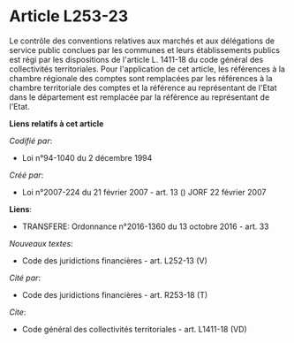 # Article L253-23

Le contrôle des conventions relatives aux marchés et aux délégations de service public conclues par les communes et leurs
établissements publics est régi par les dispositions de l'article L. 1411-18 du code général des collectivités territoriales.
Pour l'application de cet article, les références à la chambre régionale des comptes sont remplacées par les références à la
chambre territoriale des comptes et la référence au représentant de l'Etat dans le département est remplacée par la référence
au représentant de l'Etat.

**Liens relatifs à cet article**

_Codifié par_:

  - Loi n°94-1040 du 2 décembre 1994

_Créé par_:

  - Loi n°2007-224 du 21 février 2007 - art. 13 () JORF 22 février 2007

**Liens**:

  - TRANSFERE: Ordonnance n°2016-1360 du 13 octobre 2016 - art. 33

_Nouveaux textes_:

  - Code des juridictions financières - art. L252-13 (V)

_Cité par_:

  - Code des juridictions financières - art. R253-18 (T)

_Cite_:

  - Code général des collectivités territoriales - art. L1411-18 (VD)
